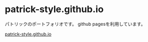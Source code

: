 # patrick-style.github.io

パトリックのポートフォリオです。
github pagesを利用しています。

<a href="https://patrick-style.github.io/" target="_blank">patrick-style.github.io</a>
